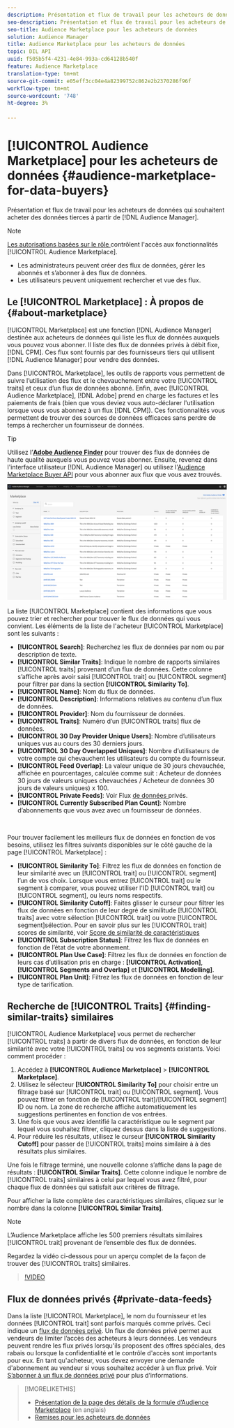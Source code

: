 ```yaml
---
description: Présentation et flux de travail pour les acheteurs de données qui souhaitent acheter des données tierces à partir de l’Audience Manager
seo-description: Présentation et flux de travail pour les acheteurs de données qui souhaitent acheter des données tierces à partir de l’Audience Manager
seo-title: Audience Marketplace pour les acheteurs de données
solution: Audience Manager
title: Audience Marketplace pour les acheteurs de données
topic: DIL API
uuid: f505b5f4-4231-4e84-993a-cd64128b540f
feature: Audience Marketplace
translation-type: tm+mt
source-git-commit: e05eff3cc04e4a82399752c862e2b2370286f96f
workflow-type: tm+mt
source-wordcount: '748'
ht-degree: 3%

---
```



# [!UICONTROL Audience Marketplace] pour les acheteurs de données  {#audience-marketplace-for-data-buyers}

Présentation et flux de travail pour les acheteurs de données qui souhaitent acheter des données tierces à partir de [!DNL Audience Manager].

>[!NOTE]
>[Les autorisations basées sur le rôle ](../../../reporting/reports-dashboard.md) contrôlent l&#39;accès aux fonctionnalités [!UICONTROL Audience Marketplace].
>
>* Les administrateurs peuvent créer des flux de données, gérer les abonnés et s’abonner à des flux de données.
>* Les utilisateurs peuvent uniquement rechercher et vue des flux.


## Le [!UICONTROL Marketplace] : À propos de {#about-marketplace}

[!UICONTROL Marketplace] est une fonction [!DNL Audience Manager] destinée aux acheteurs de données qui liste les flux de données auxquels vous pouvez vous abonner. Il liste des flux de données privés à débit fixe, [!DNL CPM]. Ces flux sont fournis par des fournisseurs tiers qui utilisent [!DNL Audience Manager] pour vendre des données.

Dans [!UICONTROL Marketplace], les outils de rapports vous permettent de suivre l’utilisation des flux et le chevauchement entre votre [!UICONTROL traits] et ceux d’un flux de données abonné. Enfin, avec [!UICONTROL Audience Marketplace], [!DNL Adobe] prend en charge les factures et les paiements de frais (bien que vous deviez vous auto-déclarer l&#39;utilisation lorsque vous vous abonnez à un flux [!DNL CPM]). Ces fonctionnalités vous permettent de trouver des sources de données efficaces sans perdre de temps à rechercher un fournisseur de données.

>[!TIP]
>
>Utilisez l’**[Adobe Audience Finder](https://www.adobe-audience-finder.com/)** pour trouver des flux de données de haute qualité auxquels vous pouvez vous abonner. Ensuite, revenez dans l&#39;interface utilisateur [!DNL Audience Manager] ou utilisez l&#39;[Audience Marketplace Buyer API](https://bank.demdex.com/portal/swagger/index.html#/Audience_Marketplace_Buyer_API) pour vous abonner aux flux que vous avez trouvés.

![acheteur-marché-aperçu](assets/buyer-marketplace-overview.png)

La liste [!UICONTROL Marketplace] contient des informations que vous pouvez trier et rechercher pour trouver le flux de données qui vous convient. Les éléments de la liste de l&#39;acheteur [!UICONTROL Marketplace] sont les suivants :

* **[!UICONTROL Search]**: Recherchez les flux de données par nom ou par description de texte.
* **[!UICONTROL Similar Traits]**: Indique le nombre de rapports similaires  [!UICONTROL traits] provenant d’un flux de données. Cette colonne s’affiche après avoir saisi [!UICONTROL trait] ou [!UICONTROL segment] pour filtrer par dans la section **[!UICONTROL Similarity To]**.
* **[!UICONTROL Name]**: Nom du flux de données.
* **[!UICONTROL Description]**: Informations relatives au contenu d’un flux de données.
* **[!UICONTROL Provider]**: Nom du fournisseur de données.
* **[!UICONTROL Traits]**: Numéro d’un  [!UICONTROL traits] flux de données.
* **[!UICONTROL 30 Day Provider Unique Users]**: Nombre d’utilisateurs uniques vus au cours des 30 derniers jours.
* **[!UICONTROL 30 Day Overlapped Uniques]**: Nombre d’utilisateurs de votre compte qui chevauchent les utilisateurs du compte du fournisseur.
* **[!UICONTROL Feed Overlap]**: La valeur unique de 30 jours chevauchée, affichée en pourcentages, calculée comme suit : Acheteur de données 30 jours de valeurs uniques chevauchées / Acheteur de données 30 jours de valeurs uniques) x 100.
* **[!UICONTROL Private Feeds]**: Voir Flux [ de données ](../../../features/audience-marketplace/marketplace-private-feeds.md)privés.
* **[!UICONTROL Currently Subscribed Plan Count]**: Nombre d’abonnements que vous avez avec un fournisseur de données.

 

Pour trouver facilement les meilleurs flux de données en fonction de vos besoins, utilisez les filtres suivants disponibles sur le côté gauche de la page [!UICONTROL Marketplace] :

* **[!UICONTROL Similarity To]**: Filtrez les flux de données en fonction de leur similarité avec un  [!UICONTROL trait] ou  [!UICONTROL segment] l’un de vos choix. Lorsque vous entrez [!UICONTROL trait] ou le segment à comparer, vous pouvez utiliser l&#39;ID [!UICONTROL trait] ou [!UICONTROL segment], ou leurs noms respectifs.
* **[!UICONTROL Similarity Cutoff]**: Faites glisser le curseur pour filtrer les flux de données en fonction de leur degré de similitude  [!UICONTROL traits] avec votre sélection  [!UICONTROL trait] ou votre  [!UICONTROL segment]sélection. Pour en savoir plus sur les [!UICONTROL trait] scores de similarité, voir [Score de similarité de caractéristiques](../../segments/trait-recommendations.md#trait-similarity-score)
* **[!UICONTROL Subscription Status]**: Filtrez les flux de données en fonction de l’état de votre abonnement.
* **[!UICONTROL Plan Use Case]**: Filtrez les flux de données en fonction de leurs cas d’utilisation pris en charge :  **[!UICONTROL Activation]**,  **[!UICONTROL Segments and Overlap]** et  **[!UICONTROL Modelling]**.
* **[!UICONTROL Plan Unit]**: Filtrez les flux de données en fonction de leur type de tarification.

## Recherche de [!UICONTROL Traits] {#finding-similar-traits} similaires

[!UICONTROL Audience Marketplace] vous permet de rechercher  [!UICONTROL traits] à partir de divers flux de données, en fonction de leur similarité avec votre  [!UICONTROL traits] ou vos segments existants. Voici comment procéder :

1. Accédez à **[!UICONTROL Audience Marketplace]** > **[!UICONTROL Marketplace]**.
2. Utilisez le sélecteur **[!UICONTROL Similarity To]** pour choisir entre un filtrage basé sur [!UICONTROL trait] ou [!UICONTROL segment]. Vous pouvez filtrer en fonction de [!UICONTROL trait]/[!UICONTROL segment] ID ou nom. La zone de recherche affiche automatiquement les suggestions pertinentes en fonction de vos entrées.
3. Une fois que vous avez identifié la caractéristique ou le segment par lequel vous souhaitez filtrer, cliquez dessus dans la liste de suggestions.
4. Pour réduire les résultats, utilisez le curseur **[!UICONTROL Similarity Cutoff]** pour passer de [!UICONTROL traits] moins similaire à  à des résultats plus similaires.

Une fois le filtrage terminé, une nouvelle colonne s’affiche dans la page de résultats : **[!UICONTROL Similar Traits]**. Cette colonne indique le nombre de [!UICONTROL traits] similaires à celui par lequel vous avez filtré, pour chaque flux de données qui satisfait aux critères de filtrage.

Pour afficher la liste complète des caractéristiques similaires, cliquez sur le nombre dans la colonne **[!UICONTROL Similar Traits]**.

>[!NOTE]
>
> L’Audience Marketplace affiche les 500 premiers résultats similaires [!UICONTROL trait] provenant de l’ensemble des flux de données.

Regardez la vidéo ci-dessous pour un aperçu complet de la façon de trouver des [!UICONTROL traits] similaires.

>[!VIDEO](https://video.tv.adobe.com/v/29370/)

## Flux de données privés {#private-data-feeds}

Dans la liste [!UICONTROL Marketplace], le nom du fournisseur et les données [!UICONTROL trait] sont parfois marqués comme privés. Ceci indique un [flux de données privé](../../../features/audience-marketplace/marketplace-private-feeds.md). Un flux de données privé permet aux vendeurs de limiter l’accès des acheteurs à leurs données. Les vendeurs peuvent rendre les flux privés lorsqu&#39;ils proposent des offres spéciales, des rabais ou lorsque la confidentialité et le contrôle d&#39;accès sont importants pour eux. En tant qu&#39;acheteur, vous devez envoyer une demande d&#39;abonnement au vendeur si vous souhaitez accéder à un flux privé. Voir [S’abonner à un flux de données privé](../../../features/audience-marketplace/marketplace-data-buyers/marketplace-manage-subscriptions.md#subscript-private-data-feed) pour plus d’informations.

>[!MORELIKETHIS]
>
>* [Présentation de la page des détails de la formule d’Audience Marketplace](../../../features/audience-marketplace/marketplace-data-buyers/marketplace-manage-subscriptions.md#marketplace-buyer-details) (en anglais)
>* [Remises pour les acheteurs de données](../../../features/audience-marketplace/marketplace-data-buyers/marketplace-manage-subscriptions.md#buyer-discount)

